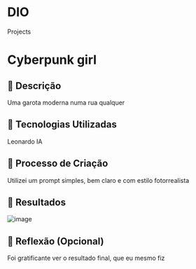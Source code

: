 # DIO
Projects
# Cyberpunk girl

## 📒 Descrição
Uma garota moderna numa rua qualquer

## 🤖 Tecnologias Utilizadas
Leonardo IA

## 🧐 Processo de Criação
Utilizei um prompt simples, bem claro e com estilo fotorrealista

## 🚀 Resultados
![image](https://github.com/user-attachments/assets/2cdbbc77-640e-4788-bd9e-ff978af3d8e3)

## 💭 Reflexão (Opcional)
Foi gratificante ver o resultado final, que eu mesmo fiz
